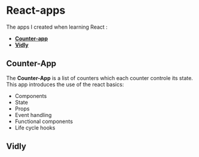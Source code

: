 # React-apps
The apps I created when learning React :

- **[Counter-app](#counterApp)**
- **[Vidly](#vidly)**

## <a name="counterApp">Counter-App</a>

The **Counter-App** is a list of counters which each counter controle its state.
This app introduces the use of the react basics:
- Components 
- State
- Props
- Event handling
- Functional components 
- Life cycle hooks

## <a name="vidly">Vidly</a>
